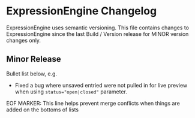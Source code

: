# ExpressionEngine Changelog

ExpressionEngine uses semantic versioning. This file contains changes to ExpressionEngine since the last Build / Version release for MINOR version changes only.

## Minor Release

Bullet list below, e.g.
   - Fixed a bug where unsaved entried were not pulled in for live preview when using `status="open|closed"` parameter.



EOF MARKER: This line helps prevent merge conflicts when things are
added on the bottoms of lists
